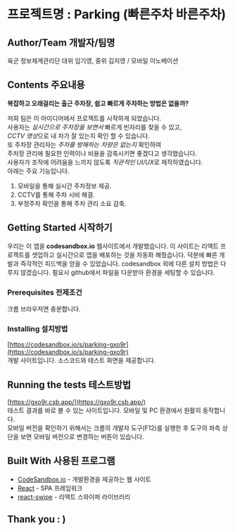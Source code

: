 # 프로젝트명 : Parking (빠른주차 바른주차)
 

## Author/Team 개발자/팀명
육군 정보체계관리단 대위 임기영, 중위 김지영 / 모바일 이노베이션

## Contents 주요내용
**복잡하고 오래걸리는 출근 주차장, 쉽고 빠르게 주차하는 방법은 없을까?**    

저희 팀은 이 아이디어에서 프로젝트를 시작하게 되었습니다.   
사용자는 *실시간으로 주차장을 보면서* 빠르게 빈자리를 찾을 수 있고,  
*CCTV 영상*으로 내 차가 잘 있는지 확인 할 수 있습니다.  
또 주차장 관리자는 *주차를 방해하는 차량은 없는지* 확인하여  
주차장 관리에 필요한 인력이나 비용을 감축시키면 좋겠다고 생각했습니다.  
사용자가 조작에 어려움을 느끼지 않도록 *직관적인 UI/UX*로 제작하였습니다.  
아래는 주요 기능입니다.  

1. 모바일을 통해 실시간 주차정보 제공.  
2. CCTV를 통해 주차 시비 해결.  
3. 부정주차 확인을 통해 주차 관리 소요 감축.


## Getting Started 시작하기
우리는 이 앱을 **codesandbox.io** 웹사이트에서 개발했습니다.
이 사이트는 리액트 프로젝트를 셋업하고 실시간으로 앱을 배포하는 것을 자동화 해줬습니다.
덕분에 빠른 개발과 즉각적인 피드백을 얻을 수 있었습니다.
codesandbox 외에 다른 설치 방법은 다루지 않겠습니다.
필요시 github에서 파일을 다운받아 환경을 세팅할 수 있습니다.

### Prerequisites 전제조건
크롬 브라우저면 충분합니다.


### Installing 설치방법
[https://codesandbox.io/s/parking-gxo9r](https://codesandbox.io/s/parking-gxo9r)  
개발 사이트입니다. 소스코드와 테스트 화면을 제공합니다.

## Running the tests 테스트방법
[https://gxo9r.csb.app/](https://gxo9r.csb.app/)  
테스트 결과를 바로 볼 수 있는 사이트입니다. 
모바일 및 PC 환경에서 원활히 동작합니다.  
모바일 버전을 확인하기 위해서는 크롬의 개발자 도구(F12)를 실행한 후 
도구의 좌측 상단을 보면 모바일 버전으로 변경하는 버튼이 있습니다.

## Built With 사용된 프로그램
* [CodeSandbox.io](https://codesandbox.io/) - 개발환경을 제공하는 웹 사이트
* [React](https://reactjs-kr.firebaseapp.com/) - SPA 프레임워크
* [react-swipe](https://github.com/voronianski/react-swipe) - 리액트 스와이퍼 라이브러리

## Thank you : )  
